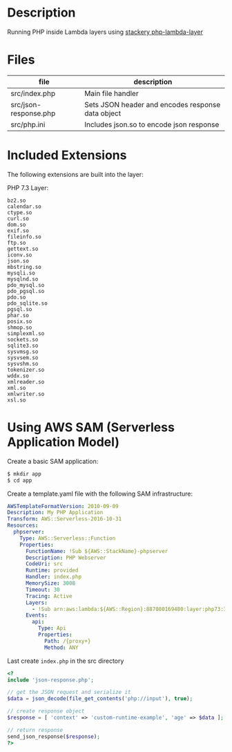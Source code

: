 # Description
Running PHP inside Lambda layers using [stackery php-lambda-layer](https://github.com/stackery/php-lambda-layer)

# Files
|file|description|
|-|-|
|src/index.php| Main file handler|
|src/json-response.php| Sets JSON header and encodes response data object|
|src/php.ini|Includes json.so to encode json response |

# Included Extensions
The following extensions are built into the layer:

PHP 7.3 Layer:
```
bz2.so
calendar.so
ctype.so
curl.so
dom.so
exif.so
fileinfo.so
ftp.so
gettext.so
iconv.so
json.so
mbstring.so
mysqli.so
mysqlnd.so
pdo_mysql.so
pdo_pgsql.so
pdo.so
pdo_sqlite.so
pgsql.so
phar.so
posix.so
shmop.so
simplexml.so
sockets.so
sqlite3.so
sysvmsg.so
sysvsem.so
sysvshm.so
tokenizer.so
wddx.so
xmlreader.so
xml.so
xmlwriter.so
xsl.so
```

# Using AWS SAM (Serverless Application Model)
Create a basic SAM application:

```sh
$ mkdir app
$ cd app
```

Create a template.yaml file with the following SAM infrastructure:

```yaml
AWSTemplateFormatVersion: 2010-09-09
Description: My PHP Application
Transform: AWS::Serverless-2016-10-31
Resources:
  phpserver:
    Type: AWS::Serverless::Function
    Properties:
      FunctionName: !Sub ${AWS::StackName}-phpserver
      Description: PHP Webserver
      CodeUri: src
      Runtime: provided
      Handler: index.php
      MemorySize: 3008
      Timeout: 30
      Tracing: Active
      Layers:
        - !Sub arn:aws:lambda:${AWS::Region}:887080169480:layer:php73:3
      Events:
        api:
          Type: Api
          Properties:
            Path: /{proxy+}
            Method: ANY
```

Last create `index.php` in the src directory
```php
<?
include 'json-response.php';

// get the JSON request and serialize it
$data = json_decode(file_get_contents('php://input'), true);

// create response object
$response = [ 'context' => 'custom-runtime-example', 'age' => $data ];

// return response
send_json_response($response);
?>
```
